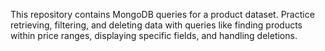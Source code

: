 <!-- MongoDB -->

<!-- This is the Task for Day_1 MongoDB -->

This repository contains MongoDB queries for a product dataset. Practice retrieving, filtering, and deleting data with queries like finding products within price ranges, displaying specific fields, and handling deletions.